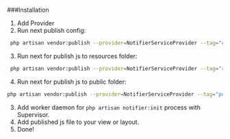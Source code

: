 ###Installation

1. Add Provider
2. Run next publish config:
```sh
 php artisan vendor:publish --provider=NotifierServiceProvider --tag="config"
```
3. Run next for publish js to resources folder:
```sh
 php artisan vendor:publish --provider=NotifierServiceProvider --tag="resources"
 ```
4. Run next for publish js to public folder:
```sh
php artisan vendor:publish --provider=NotifierServiceProvider --tag="public"
``` 
3. Add worker daemon for ```php artisan notifier:init``` process with Supervisor.
4. Add published js file to your view or layout.
5. Done!